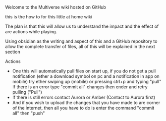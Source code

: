 Welcome to the Multiverse wiki hosted on GitHub

this is the how to for this little at home wiki 

The plan is that this will allow us to understand the impact and the effect of are actions while playing. 

Using obsidian as the writing and aspect of this and a GitHub repository to allow the complete transfer of files, all of this will be explained in the next section 

Actions
* One this will automatically pull files on start up, if you do not get a pull notification (ether a download symbol on pc and a notification in app on mobile) try ether swiping up (mobile) or pressing ctrl+p and typing "pull"
  If there is an error type "commit all" changes then ender and retry pulling ("Pull")
* If there is still errors contact Aurora or Amber (Contact to Aurora first)
* And if you wish to upload the changes that you have made to are corner of the internet, then all you have to do is enter the command "commit all" then "push"

